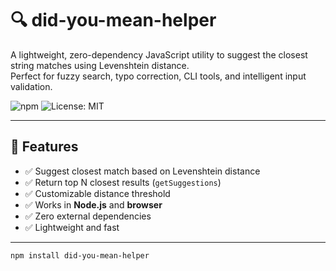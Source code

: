 # 🔍 did-you-mean-helper

A lightweight, zero-dependency JavaScript utility to suggest the closest string matches using Levenshtein distance.  
Perfect for fuzzy search, typo correction, CLI tools, and intelligent input validation.

![npm](https://www.npmjs.com/package/did_u_mean) ![License: MIT](https://img.shields.io/badge/License-MIT-green.svg)

---

## 🚀 Features

- ✅ Suggest closest match based on Levenshtein distance
- ✅ Return top N closest results (`getSuggestions`)
- ✅ Customizable distance threshold
- ✅ Works in **Node.js** and **browser**
- ✅ Zero external dependencies
- ✅ Lightweight and fast

---

```bash
npm install did-you-mean-helper



